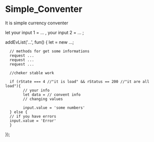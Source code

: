 # Simple_Conventer
It is simple currency conventer


let your input 1 = ... ,
    your input 2 = ... ;
    
addEvList('...', fun() {
      let = new ...;
      
      // methods for get some informations
      request ...
      request ...
      request ...
      
      //cheker stable work
      
      if (rState === 4 //"it is load" && rStatus == 200 //"it are all load"){
            // your info
            let data = // convent info 
            // changing values
            
            input.value = 'some numbers'
      } else {
      // if you have errors
      input.value = 'Error'
      }
      
});
